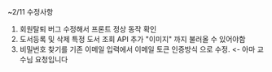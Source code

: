 ~2/11 수정사항
1. 회원탈퇴 버그 수정해서 프론트 정상 동작 확인 <br>
2. 도서등록 및 삭제 특정 도서 조회 API 추가 "이미지" 까지 불러올 수 있어야함 <br>
3. 비밀번호 찾기를 기존 이메일 입력에서 이메일 토큰 인증방식 으로 수정. <- 아마 교수님 요청입니다 

